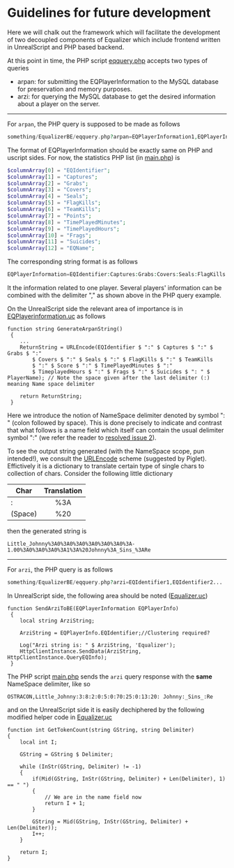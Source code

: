 # Guidelines for future development
Here we will chalk out the framework which will facilitate the development of two decoupled components of Equalizer which include frontend written in UnrealScript and PHP based backend.

At this point in time, the PHP script [eqquery.php](https://github.com/ravimohan1991/Equalizer/blob/760a37227475e4e53ed66ad2dc7f458229dd0cbf/WebScripts/EqualizerBE/eqquery.php) accepts two
types of queries
* arpan: for submitting the EQPlayerInformation to the MySQL database for preservation and memory purposes.
* arzi: for querying the MySQL database to get the desired information about a player on the server.
---------------------
For ```arpan```, the PHP query is supposed to be made as follows

```PHP
something/EqualizerBE/eqquery.php?arpan=EQPlayerInformation1,EQPlayerInformation2...
```
The format of EQPlayerInformation should be exactly same on PHP and uscript sides. For now, the statistics PHP list (in [main.php](https://github.com/ravimohan1991/Equalizer/blob/10ba10b091622889fa4a6d85c7f65ee60ac37d0c/WebScripts/EqualizerBE/main.php#L32-L44)) is 
```PHP
$columnArray[0] = "EQIdentifier";
$columnArray[1] = "Captures";
$columnArray[2] = "Grabs";
$columnArray[3] = "Covers";
$columnArray[4] = "Seals";
$columnArray[5] = "FlagKills";
$columnArray[6] = "TeamKills";
$columnArray[7] = "Points";
$columnArray[8] = "TimePlayedMinutes";
$columnArray[9] = "TimePlayedHours";
$columnArray[10] = "Frags";
$columnArray[11] = "Suicides";
$columnArray[12] = "EQName";
```

The corresponding string format is as follows
```PHP
EQPlayerInformation=EQIdentifier:Captures:Grabs:Covers:Seals:FlagKills:TeamKills:Points:TimePlayedMinutes:TimePlayedHours:Frags:Suicides:EQName
```
It the information related to one player. Several players' information can be combined with the delimiter "," as shown above in the PHP query example.

On the UnrealScript side the relevant area of importance is in [EQPlayerinformation.uc](https://github.com/ravimohan1991/Equalizer/blob/10ba10b091622889fa4a6d85c7f65ee60ac37d0c/Classes/EQPlayerInformation.uc#L326-L353)
as follows

```UnrealScript
function string GenerateArpanString()
 {
 	...
 	ReturnString = URLEncode(EQIdentifier $ ":" $ Captures $ ":" $ Grabs $ ":"
 		$ Covers $ ":" $ Seals $ ":" $ FlagKills $ ":" $ TeamKills
 		$ ":" $ Score $ ":" $ TimePlayedMinutes $ ":"
 		$ TimeplayedHours $ ":" $ Frags $ ":" $ Suicides $ ": " $ PlayerName); // Note the space given after the last delimiter (:) meaning Name space delimiter

 	return ReturnString;
 }
```
Here we introduce the notion of NameSpace delimiter denoted by symbol ": " (colon followed by space). This is done precisely to indicate and contrast that what follows is a name field which itself can contain the usual delimiter symbol ":" (we refer the reader to [resolved issue 2](https://github.com/ravimohan1991/Equalizer/issues/2)). 

To see the output string generated (with the NameSpace scope, pun intended!), we consult the [URLEncode](https://github.com/ravimohan1991/Equalizer/commit/917ebc0116938655cbc766ac21857abdb19a9069) scheme (suggested by Piglet). Effictively it is a dictionary to translate certain type of single chars to collection of chars. Consider the following little dictionary

| Char          | Translation   | 
| ------------- |:-------------:|
| :             | %3A           |
|  (Space)      | %20           |

then the generated string is

```
Little_Johnny%3A0%3A0%3A0%3A0%3A0%3A0%3A-1.00%3A0%3A0%3A0%3A1%3A%20Johnny%3A_Sins_%3ARe
```

---------------------
For ```arzi```, the PHP query is as follows

```PHP
something/EqualizerBE/eqquery.php?arzi=EQIdentifier1,EQIdentifier2...
```
In UnrealScript side, the following area should be noted ([Equalizer.uc](https://github.com/ravimohan1991/Equalizer/blob/10ba10b091622889fa4a6d85c7f65ee60ac37d0c/Classes/Equalizer.uc#L432-L440))
```UnrealScript
function SendArziToBE(EQPlayerInformation EQPlayerInfo)
 {
	local string ArziString;

	ArziString = EQPlayerInfo.EQIdentifier;//Clustering required?

	Log("Arzi string is: " $ ArziString, 'Equalizer');
 	HttpClientInstance.SendData(ArziString, HttpClientInstance.QueryEQInfo);
 }
```
The PHP script [main.php](https://github.com/ravimohan1991/Equalizer/blob/10ba10b091622889fa4a6d85c7f65ee60ac37d0c/WebScripts/EqualizerBE/main.php#L153-L156) sends the ```arzi``` query response with the **same** NameSpace delimiter, like so
```
OSTRACON,Little_Johnny:3:8:2:0:5:0:70:25:0:13:20: Johnny:_Sins_:Re
```
and on the UnrealScript side it is easily dechiphered by the following modified helper code in [Equalizer.uc](https://github.com/ravimohan1991/Equalizer/blob/10ba10b091622889fa4a6d85c7f65ee60ac37d0c/Classes/Equalizer.uc#L1410-L1429)
```UnrealScript
function int GetTokenCount(string GString, string Delimiter)
{
	local int I;

	GString = GString $ Delimiter;

	while (InStr(GString, Delimiter) != -1)
	{
		if(Mid(GString, InStr(GString, Delimiter) + Len(Delimiter), 1) == " ")
		{
		 	// We are in the name field now
			return I + 1;
		}

		GString = Mid(GString, InStr(GString, Delimiter) + Len(Delimiter));
		I++;
	}

	return I;
}
```

